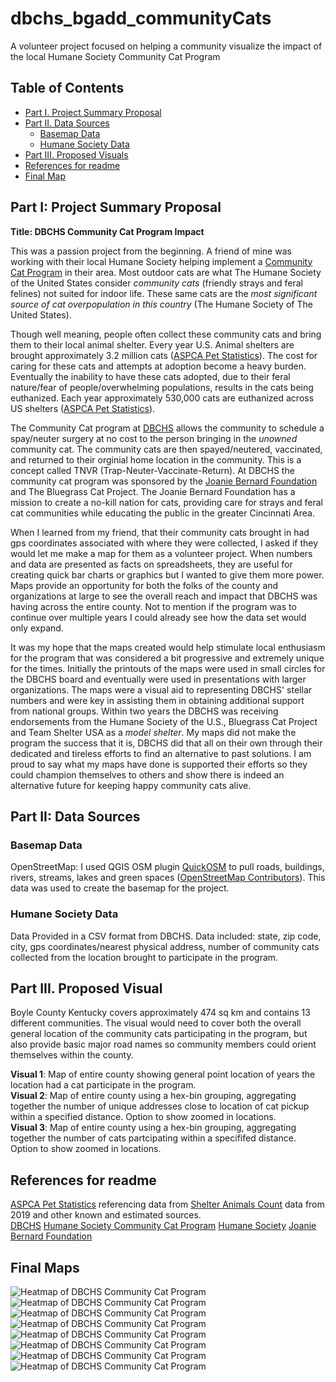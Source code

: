 # dbchs_bgadd_communityCats
A volunteer project focused on helping a community visualize the impact of the local Humane Society Community Cat Program

<!-- TOC -->
## Table of Contents
- [Part I. Project Summary Proposal](#part-i-project-summary-proposal)  
- [Part II. Data Sources](#part-ii-data-sources)  
    - [Basemap Data](#basemap-data)
    - [Humane Society Data](#humane-society-data)
- [Part III. Proposed Visuals](#part-iii-proposed-visuals)
- [References for readme](#references-for-readme)
- [Final Map](#Final-Map)

<!-- /TOC -->

## Part I: Project Summary Proposal

**Title: DBCHS Community Cat Program Impact**  

This was a passion project from the beginning. A friend of mine was working with their local Humane Society helping implement a [Community Cat Program](https://www.humanesociety.org/resources/community-cat-program) in their area. Most outdoor cats are what The Humane Society of the United States consider *community cats* (friendly strays and feral felines) not suited for indoor life. These same cats are the *most significant source of cat overpopulation in this country* (The Humane Society of The United States). 

Though well meaning, people often collect these community cats and bring them to their local animal shelter. Every year U.S. Animal shelters are brought approximately 3.2 million cats ([ASPCA Pet Statistics](https://www.aspca.org/helping-people-pets/shelter-intake-and-surrender/pet-statistics)). The cost for caring for these cats and attempts at adoption become a heavy burden. Eventually the inability to have these cats adopted, due to their feral nature/fear of people/overwhelming populations, results in the cats being euthanized. Each year approximately 530,000 cats are euthanized across US shelters ([ASPCA Pet Statistics](https://www.aspca.org/helping-people-pets/shelter-intake-and-surrender/pet-statistics)).

The Community Cat program at [DBCHS](https://www.dbchs.org/community-cat) allows the community to schedule a spay/neuter surgery at no cost to the person bringing in the *unowned* community cat. The community cats are then spayed/neutered, vaccinated, and returned to their orginial home location in the community. This is a concept called TNVR (Trap-Neuter-Vaccinate-Return). At DBCHS the community cat program was sponsored by the [Joanie Bernard Foundation](https://www.thejoaniebernardfoundation.org/about-us) and The Bluegrass Cat Project. The Joanie Bernard Foundation has a mission to create a no-kill nation for cats, providing care for strays and feral cat communities while educating the public in the greater Cincinnati Area. 

When I learned from my friend, that their community cats brought in had gps coordinates associated with where they were collected, I asked if they would let me make a map for them as a volunteer project. When numbers and data are presented as facts on spreadsheets, they are useful for creating quick bar charts or graphics but I wanted to give them more power. Maps provide an opportunity for both the folks of the county and organizations at large to see the overall reach and impact that DBCHS was having across the entire county. Not to mention if the program was to continue over multiple years I could already see how the data set would only expand.

It was my hope that the maps created would help stimulate local enthusiasm for the program that was considered a bit progressive and extremely unique for the times. Initially the printouts of the maps were used in small circles for the DBCHS board and eventually were used in presentations with larger organizations. The maps were a visual aid to representing DBCHS' stellar numbers and were key in assisting them in obtaining additional support from national groups. Within two years the DBCHS was receiving endorsements from the Humane Society of the U.S., Bluegrass Cat Project and Team Shelter USA as a *model shelter*. My maps did not make the program the success that it is, DBCHS did that all on their own through their dedicated and tireless efforts to find an alternative to past solutions. I am proud to say what my maps have done is supported their efforts so they could champion themselves to others and show there is indeed an alternative future for keeping happy community cats alive.

## Part II: Data Sources
### Basemap Data
OpenStreetMap: I used QGIS OSM plugin [QuickOSM](https://plugins.qgis.org/plugins/QuickOSM/) to pull roads, buildings, rivers, streams, lakes and green spaces ([OpenStreetMap Contributors](https://www.openstreetmap.org/about/)). This data was used to create the basemap for the project.

### Humane Society Data
Data Provided in a CSV format from DBCHS. Data included: state, zip code, city, gps coordinates/nearest physical address, number of community cats collected from the location brought to participate in the program.  

## Part III. Proposed Visual
Boyle County Kentucky covers approximately 474 sq km and contains 13 different communities. The visual would need to cover both the overall general location of the community cats participating in the program, but also provide basic major road names so community members could orient themselves within the county. 

**Visual 1**: Map of entire county showing general point location of years the location had a cat participate in the program.   
**Visual 2**: Map of entire county using a hex-bin grouping, aggregating together the number of unique addresses close to location of cat pickup within a specified distance. Option to show zoomed in locations.   
**Visual 3**: Map of entire county using a hex-bin grouping, aggregating together the number of cats partcipating within a specififed distance. Option to show zoomed in locations.

## References for readme
[ASPCA Pet Statistics](https://www.aspca.org/helping-people-pets/shelter-intake-and-surrender/pet-statistics) referencing data from [Shelter Animals Count](https://www.shelteranimalscount.org/) data from 2019 and other known and estimated sources.  
[DBCHS](https://www.dbchs.org/community-cat)
[Humane Society Community Cat Program](https://www.humanesociety.org/resources/community-cat-program)
[Humane Society](https://www.humanesociety.org/resources/community-cat-program)
[Joanie Bernard Foundation](https://www.thejoaniebernardfoundation.org/about-us)
## Final Maps


![Heatmap of DBCHS Community Cat Program](images/2020&2021_heatmap_blue.png)
![Heatmap of DBCHS Community Cat Program](images/2020versus2021_heatmap_fire.png)
![Heatmap of DBCHS Community Cat Program](images/2020&2021_cnty.png)
![Heatmap of DBCHS Community Cat Program](images/2020&2021_danville.png)
![Heatmap of DBCHS Community Cat Program](images/2020&2021_Ndvill.png)
![Heatmap of DBCHS Community Cat Program](images/2020&2021_jxn.png)
![Heatmap of DBCHS Community Cat Program](images/2020&2021_perryville.png)
![Heatmap of DBCHS Community Cat Program](images/2020&2021_swBoyle.png)
